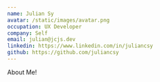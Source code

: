 ```yaml
---
name: Julian Sy
avatar: /static/images/avatar.png
occupation: UX Developer
company: Self
email: julian@jcjs.dev
linkedin: https://www.linkedin.com/in/juliancsy
github: https://github.com/juliancsy
---
```


About Me!
